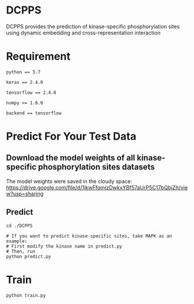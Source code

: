 # DCPPS

DCPPS provides the prediction of kinase-specific phosphorylation sites using dynamic embedding and cross-representation interaction

# Requirement
```env
python == 3.7

keras == 2.4.0

tensorflow == 2.4.0

numpy >= 1.8.0

backend == tensorflow
```

# Predict For Your Test Data
## Download the model weights of all kinase-specific phosphorylation sites datasets
The model weights were saved in the cloudy space: https://drive.google.com/file/d/1ikwFfqmjzDwkxYBf57aUrP5C17bQbjZh/view?usp=sharing

## Predict
```shell
cd ./DCPPS

# If you want to predict kinase-specific sites, take MAPK as an example:
# First modify the kinase name in predict.py
# Then, run
python predict.py
```

# Train
```shell
python train.py
```
